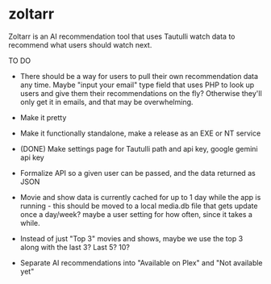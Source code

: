 # zoltarr
Zoltarr is an AI recommendation tool that uses Tautulli watch data to recommend what users should watch next. 


TO DO
* There should be a way for users to pull their own recommendation data any time. Maybe "input your email" type field that uses PHP to look up users and give them their recommendations on the fly? Otherwise they'll only get it in emails, and that may be overwhelming. 

* Make it pretty

* Make it functionally standalone, make a release as an EXE or NT service

* (DONE) Make settings page for Tautulli path and api key, google gemini api key

* Formalize API so a given user can be passed, and the data returned as JSON

* Movie and show data is currently cached for up to 1 day while the app is running - this should be moved to a local media.db file that gets update once a day/week? maybe a user setting for how often, since it takes a while. 

* Instead of just "Top 3" movies and shows, maybe we use the top 3 along with the last 3? Last 5? 10? 

* Separate AI recommendations into "Available on Plex" and "Not available yet"